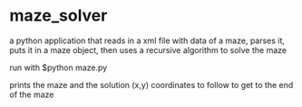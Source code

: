 # maze_solver
a python application that reads in a xml file with data of a maze, parses it, puts it in a maze object,
then uses a recursive algorithm to solve the maze

run with $python maze.py

prints the maze and the solution (x,y) coordinates to follow to get to the end of the maze
